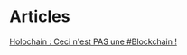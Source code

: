 Articles
==

<a href="https://github.com/iPlumb3r/Meta/blob/master/DistributedWeb/HolochainNotBlockchain_FR.md">Holochain : Ceci n'est PAS une #Blockchain !</a>
